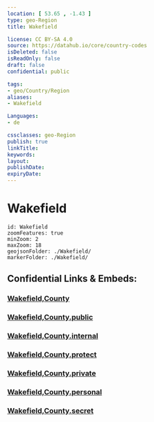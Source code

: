 ```yaml
---
location: [ 53.65 , -1.43 ] 
type: geo-Region
title: Wakefield

license: CC BY-SA 4.0
source: https://datahub.io/core/country-codes
isDeleted: false
isReadOnly: false
draft: false
confidential: public

tags:
- geo/Country/Region
aliases:
- Wakefield

Languages:
- de

cssclasses: geo-Region
publish: true
linkTitle: 
keywords: 
layout: 
publishDate: 
expiryDate: 
---
```


# Wakefield

```leaflet
id: Wakefield
zoomFeatures: true 
minZoom: 2 
maxZoom: 18
geojsonFolder: ./Wakefield/
markerFolder: ./Wakefield/
```


## Confidential Links & Embeds: 

### [Wakefield,County](/_Standards/Earth/Continent/Europe/Europe~North/UK/England/Regions~England/Yorkshire_and_the_Humber/Yorkshire~West/Wakefield,County.md) 

### [Wakefield,County.public](/_public/Earth/Continent/Europe/Europe~North/UK/England/Regions~England/Yorkshire_and_the_Humber/Yorkshire~West/Wakefield,County.public.md) 

### [Wakefield,County.internal](/_internal/Earth/Continent/Europe/Europe~North/UK/England/Regions~England/Yorkshire_and_the_Humber/Yorkshire~West/Wakefield,County.internal.md) 

### [Wakefield,County.protect](/_protect/Earth/Continent/Europe/Europe~North/UK/England/Regions~England/Yorkshire_and_the_Humber/Yorkshire~West/Wakefield,County.protect.md) 

### [Wakefield,County.private](/_private/Earth/Continent/Europe/Europe~North/UK/England/Regions~England/Yorkshire_and_the_Humber/Yorkshire~West/Wakefield,County.private.md) 

### [Wakefield,County.personal](/_personal/Earth/Continent/Europe/Europe~North/UK/England/Regions~England/Yorkshire_and_the_Humber/Yorkshire~West/Wakefield,County.personal.md) 

### [Wakefield,County.secret](/_secret/Earth/Continent/Europe/Europe~North/UK/England/Regions~England/Yorkshire_and_the_Humber/Yorkshire~West/Wakefield,County.secret.md)

